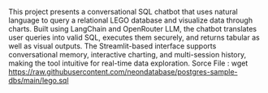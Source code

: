 This project presents a conversational SQL chatbot that uses natural language to query a relational LEGO database and visualize data through charts. Built using LangChain and OpenRouter LLM, the chatbot translates user queries into valid SQL, executes them securely, and returns tabular as well as visual outputs. The Streamlit-based interface supports conversational memory, interactive charting, and multi-session history, making the tool intuitive for real-time data exploration. 
Sorce File : wget https://raw.githubusercontent.com/neondatabase/postgres-sample-dbs/main/lego.sql
